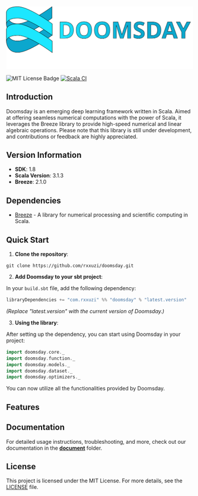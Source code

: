 <p align="center"><a href=".docs/pics/DOOMSDAY.svg" target="_blank" rel="noopener noreferrer"><img src=".docs/pics/DOOMSDAY.svg" alt="Doomsday logo"></a></p>


![MIT License Badge](https://img.shields.io/badge/license-MIT-blue)
[![Scala CI](https://github.com/rxxuzi/doomsday/actions/workflows/scala.yml/badge.svg)](https://github.com/rxxuzi/doomsday/actions/workflows/scala.yml)


## Introduction

Doomsday is an emerging deep learning framework written in Scala.
Aimed at offering seamless numerical computations with the power of Scala, 
it leverages the Breeze library to provide high-speed numerical and linear algebraic operations. 
Please note that this library is still under development, and contributions or feedback are highly appreciated.

## Version Information

- **SDK**: 1.8
- **Scala Version**: 3.1.3
- **Breeze**: 2.1.0

## Dependencies

- [Breeze](https://github.com/scalanlp/breeze) - A library for numerical processing and scientific computing in Scala.

## Quick Start

1. **Clone the repository**:

```shell
git clone https://github.com/rxxuzi/doomsday.git
```

2. **Add Doomsday to your sbt project**:

In your `build.sbt` file, add the following dependency:

~~~sbt
libraryDependencies += "com.rxxuzi" %% "doomsday" % "latest.version"
~~~

*(Replace "latest.version" with the current version of Doomsday.)*

3. **Using the library**:

After setting up the dependency, you can start using Doomsday in your project:

~~~scala
import doomsday.core._
import doomsday.function._
import doomsday.models._
import doomsday.dataset._
import doomsday.optimizers._
~~~

You can now utilize all the functionalities provided by Doomsday.


## Features

## Documentation

For detailed usage instructions, troubleshooting, and more, check out our documentation in the **[document](.docs)** folder.

## License

This project is licensed under the MIT License. For more details, see the [LICENSE](LICENSE) file.


